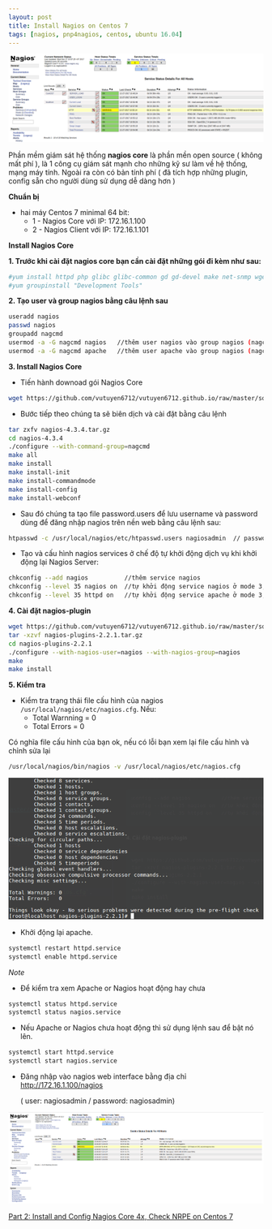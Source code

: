 ```yaml
---
layout: post
title: Install Nagios on Centos 7
tags: [nagios, pnp4nagios, centos, ubuntu 16.04]
---
```


![image](../img/nagios1.png)

Phần mềm giám sát hệ thống **nagios core**  là phần mền open source ( không mất phí ), là 1 công cụ giám sát mạnh cho những kỹ sư làm về hệ thống, mạng máy tính. Ngoài ra còn có bản tính phí ( đã tích hợp những plugin, config sẵn cho người dùng sử dụng dễ dàng hơn )

**Chuẩn bị**
- hai máy Centos 7 minimal 64 bit:
  - 1 - Nagios Core với IP: 172.16.1.100
  - 2 - Nagios Client với IP: 172.16.1.101

**Install Nagios Core**

**1. Trước khi cài đặt nagios core bạn cần cài đặt những gói đi kèm như sau:**  

```sh
#yum install httpd php glibc glibc-common gd gd-devel make net-snmp wget
#yum groupinstall "Development Tools"
```

**2. Tạo user và group nagios bằng câu lệnh sau**

```sh
useradd nagios  
passwd nagios
groupadd nagcmd
usermod -a -G nagcmd nagios   //thêm user nagios vào group nagios (nagcmd)
usermod -a -G nagcmd apache   //thêm user apache vào group nagios (nagcmd)
```

**3. Install Nagios Core**

- Tiến hành downoad gói Nagios Core

```sh
wget https://github.com/vutuyen6712/vutuyen6712.github.io/raw/master/software/nagios-4.3.4.tar.gz
```

- Bước tiếp theo chúng ta sẽ biên dịch và cài đặt bằng câu lệnh

```sh
tar zxfv nagios-4.3.4.tar.gz
cd nagios-4.3.4
./configure --with-command-group=nagcmd
make all
make install
make install-init
make install-commandmode
make install-config
make install-webconf
```

- Sau đó chúng ta tạo file password.users để lưu username và password dùng để đăng nhập nagios trên nền web bằng câu lệnh sau:

```sh
htpasswd -c /usr/local/nagios/etc/htpasswd.users nagiosadmin  // password: nagiosadmin
```
- Tạo và cấu hình nagios services ở chế độ tự khởi động dịch vụ khi khởi động lại Nagios Server:

```sh
chkconfig --add nagios          //thêm service nagios
chkconfig --level 35 nagios on  //tự khởi động service nagios ở mode 3,5 trong inittab linux
chkconfig --level 35 httpd on   //tự khởi động service apache ở mode 3,5 trong inittab linux

```

**4. Cài đặt nagios-plugin**

```sh
wget https://github.com/vutuyen6712/vutuyen6712.github.io/raw/master/software/nagios-plugins-2.2.1.tar.gz
tar -xzvf nagios-plugins-2.2.1.tar.gz
cd nagios-plugins-2.2.1
./configure --with-nagios-user=nagios --with-nagios-group=nagios
make
make install
```

**5. Kiểm tra**
+  Kiểm tra trạng thái file cấu hình của nagios `/usr/local/nagios/etc/nagios.cfg`.
Nếu:  
      - Total Warnning = 0
      - Total Errors = 0

Có nghĩa file cấu hình của bạn ok, nếu có lỗi bạn xem lại file cấu hình và chỉnh sửa lại

```sh
/usr/local/nagios/bin/nagios -v /usr/local/nagios/etc/nagios.cfg
```
![image](../img/nagios2.png)

- Khởi động lại apache.
```sh
systemctl restart httpd.service
systemctl enable httpd.service
```

*Note*
- Để kiểm tra xem Apache or Nagios hoạt động hay chưa

```sh
systemctl status httpd.service
systemctl status nagios.service
```
- Nếu Apache or Nagios chưa hoạt động thì sử dụng lệnh sau để bật nó lên.

```sh
systemctl start httpd.service
systemctl start nagios.service
```
- Đăng nhập vào nagios web interface bằng địa chỉ http://172.16.1.100/nagios

  ( user: nagiosadmin / password: nagiosadmin)

![image](../img/nagios3.png)

<a href="https://vutuyen6712.github.io/2017-12-28-nagios1/">Part 2: Install and Config Nagios Core 4x, Check NRPE on Centos 7</a>
